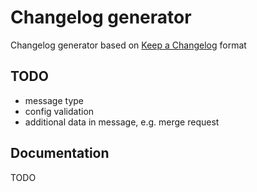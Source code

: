 # Changelog generator

Changelog generator based on [Keep a Changelog](https://keepachangelog.com/en/1.0.0/) format

## TODO

- message type
- config validation
- additional data in message, e.g. merge request

## Documentation

TODO
